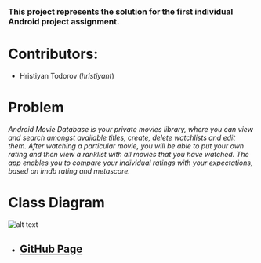 ### This project represents the solution for the first individual Android project assignment.

# Contributors:
- Hristiyan Todorov (*hristiyant*)

# Problem
*Android Movie Database is your private movies library, where you can view and search amongst available titles, create, delete watchlists and edit them. After watching a particular movie, you will be able to put your own rating and then view a ranklist with all movies that you have watched. The app enables you to compare your individual ratings with your expectations, based on imdb rating and metascore.*

# Class Diagram
![alt text](https://github.com/hrsssssssssssss/amdb/tree/master/app/uml/uml-diagram.jpeg)

 - ## [GitHub Page](https://github.com/hrsssssssssssss/amdb)
